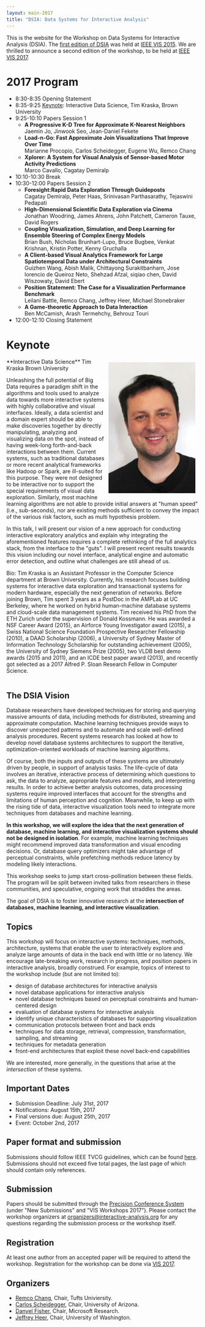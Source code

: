 ```yaml
---
layout: main-2017
title: "DSIA: Data Systems for Interactive Analysis"
---
```


This is the website for the Workshop on Data Systems for
Interactive Analysis (DSIA). The [first edition of DSIA](/year/2015/) was held at
[IEEE VIS 2015](http://ieeevis.org/year/2015/info/vis-welcome/welcome). 
We are thrilled to announce a second edition of the workshop, to be
held at [IEEE VIS 2017](http://ieeevis.org).

# 2017 Program

* 8:30-8:35 Opening Statement
* 8:35-9:25 [Keynote](#keynote): Interactive Data Science, Tim Kraska, Brown University
* 9:25-10:10 Papers Session 1  
  * **A Progressive K-D Tree for Approximate K-Nearest Neighbors**  
    Jaemin Jo, Jinwook Seo, Jean-Daniel Fekete
  * **Load-n-Go: Fast Approximate Join Visualizations That Improve Over Time**  
    Marianne Procopio, Carlos Scheidegger, Eugene Wu, Remco Chang
  * **Xplorer: A System for Visual Analysis of Sensor-based Motor Activity Predictions**  
    Marco Cavallo, Cagatay Demiralp
* 10:10-10:30 Break
* 10:30-12:00 Papers Session 2  
  * **Foresight:Rapid Data Exploration Through Guideposts**  
    Cagatay Demiralp, Peter Haas, Srinivasan Parthasarathy, Tejaswini Pedapati
  * **High-Dimensional Scientific Data Exploration via Cinema**  
    Jonathan Woodring, James Ahrens, John Patchett, Cameron Tauxe, David Rogers
  * **Coupling Visualization, Simulation, and Deep Learning for Ensemble Steering of Complex Energy Models**  
    Brian Bush, Nicholas Brunhart-Lupo, Bruce Bugbee, Venkat Krishnan, Kristin Potter, Kenny Gruchalla
  * **A Client-based Visual Analytics Framework for Large Spatiotemporal Data under Architectural Constraints**  
    Guizhen Wang, Abish Malik, Chittayong Surakitbanharn, Jose lorencio de Queiroz Neto, Shehzad Afzal, siqiao chen, David Wiszowaty, David Ebert
  * **Position Statement: The Case for a Visualization Performance Benchmark**  
    Leilani Battle, Remco Chang, Jeffrey Heer, Michael Stonebraker
  * **A Game-theoretic Approach to Data Interaction**  
    Ben McCamish, Arash Termehchy, Behrouz Touri
* 12:00-12:10 Closing Statement

# <a name="keynote"></a>Keynote

<div style="float: right; padding:10px"><img src="img/kraska-2017.jpg"></img></div>  
**Interactive Data Science**  
Tim Kraska  
Brown University

Unleashing the full potential of Big Data requires a paradigm shift in the algorithms and tools used to analyze data towards more interactive systems with highly collaborative and visual interfaces. Ideally, a data scientist and a domain expert should be able to make discoveries together by directly manipulating, analyzing and visualizing data on the spot, instead of having week-long forth-and-back interactions between them. Current systems, such as traditional databases or more recent analytical frameworks like Hadoop or Spark, are ill-suited for this purpose. They were not designed to be interactive nor to support the special requirements of visual data exploration. Similarly, most machine learning algorithms are not able to provide initial answers at "human speed" (i.e., sub-seconds), nor are existing methods sufficient to convey the impact of the various risk factors, such as multi hypothesis problem. 
 
In this talk, I will present our vision of a new approach for conducting interactive exploratory analytics and explain why integrating the aforementioned features requires a complete rethinking of the full analytics stack, from the interface to the "guts". I will present recent results towards this vision including our novel interface, analytical engine and automatic error detection, and outline what challenges are still ahead of us.

Bio: Tim Kraska is an Assistant Professor in the Computer Science department at Brown University. Currently, his research focuses building systems for interactive data exploration and transactional systems for modern hardware, especially the next generation of networks. Before joining Brown, Tim spent 3 years as a PostDoc in the AMPLab at UC Berkeley, where he worked on hybrid human-machine database systems and cloud-scale data management systems. Tim received his PhD from the ETH Zurich under the supervision of Donald Kossmann. He was awarded a NSF Career Award (2015), an Airforce Young Investigator award (2015), a Swiss National Science Foundation Prospective Researcher Fellowship (2010), a DAAD Scholarship (2006), a University of Sydney Master of Information Technology Scholarship for outstanding achievement (2005), the University of Sydney Siemens Prize (2005), two VLDB best demo awards (2015 and 2011), and an ICDE best paper award (2013), and recently got selected as a 2017 Alfred P. Sloan Research Fellow in Computer Science.  
<div style="clear:both"></div>

## The DSIA Vision

Database researchers have developed techniques for storing and
querying massive amounts of data, including methods for distributed,
streaming and approximate computation. Machine learning techniques
provide ways to discover unexpected patterns and to automate and scale
well-defined analysis procedures. Recent systems research has looked
at how to develop novel database systems architectures to support the
iterative, optimization-oriented workloads of machine learning
algorithms.

Of course, both the inputs and outputs of these systems are ultimately
driven by people, in support of analysis tasks. The life-cycle of data
involves an iterative, interactive process of determining which
questions to ask, the data to analyze, appropriate features and
models, and interpreting results. In order to achieve better analysis
outcomes, data processing systems require improved interfaces that
account for the strengths and limitations of human perception and
cognition. Meanwhile, to keep up with the rising tide of data,
interactive visualization tools need to integrate more techniques from
databases and machine learning.

**In this workshop, we will explore the idea that the next generation of
database, machine learning, and interactive visualization systems
should not be designed in isolation**. For example, machine learning
techniques might recommend improved data transformation and visual
encoding decisions. Or, database query optimizers might take advantage
of perceptual constraints, while prefetching methods reduce latency by
modeling likely interactions.

This workshop seeks to jump start cross-pollination between these
fields. The program will be split between invited talks from
researchers in these communities, and speculative, ongoing work that
straddles the areas. 

The goal of DSIA is to foster innovative research at the
**intersection of databases, machine learning, and interactive
visualization**.

## Topics

This workshop will focus on interactive systems: techniques,
methods, architecture, systems that enable the user to interactively
explore and analyze large amounts of data in the back end with
little or no latency. We encourage late-breaking work,
research in progress, and position papers in interactive analysis,
broadly construed. For example, topics of interest to the workshop include (but are not limited to):

* design of database architectures for interactive analysis
* novel database applications for interactive analysis
* novel database techniques based on perceptual constraints and
  human-centered design
* evaluation of database systems for interactive analysis
* identify unique characteristics of databases for supporting visualization
* communication protocols between front and back ends
* techniques for data storage, retrieval, compression, transformation,
  sampling, and streaming
* techniques for metadata generation
* front-end architectures that exploit these novel back-end capabilities

We are interested, more generally, in the questions that arise at the
*intersection* of these systems. 

## Important Dates

* Submission Deadline: July 31st, 2017
* Notifications: August 15th, 2017
* Final versions due: August 25th, 2017
* Event: October 2nd, 2017

## Paper format and submission

Submissions should follow IEEE TVCG guidelines, which can be found
[here](http://junctionpublishing.org/vgtc/Tasks/camera_tvcg.html). 
Submissions should not exceed five total pages, the last page of which
should contain only references.

## Submission

Papers should be submitted through the
[Precision Conference System](http://precisionconference.com/~vgtc)
(under "New Submissions" and "VIS Workshops 2017").
Please contact the workshop organizers at
[organizers@interactive-analysis.org](mailto:organizers@interactive-analysis.org)
for any questions regarding the submission process or the workshop itself.

## Registration 

At least one author from an accepted paper will be required to attend the workshop. Registration for the workshop can be done via [VIS 2017](http://ieeevis.org/).

## Organizers

* [Remco Chang](http://www.cs.tufts.edu/~remco/), Chair, Tufts Univiersity.
* [Carlos Scheidegger](http://cscheid.net), Chair, University of Arizona.
* [Danyel Fisher](http://research.microsoft.com/en-us/people/danyelf/), Chair, Microsoft Research.
* [Jeffrey Heer](http://jheer.org), Chair, University of Washington.

